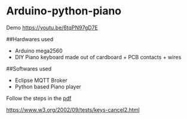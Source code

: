# Arduino-python-piano

Demo https://youtu.be/6tqPN97gD7E

##Hardwares used
* Arduino mega2560
* DIY Piano keyboard made out of cardboard + PCB contacts + wires

##Softwares used

* Eclipse MQTT Broker
* Python based Piano player

Follow the steps in the [pdf](./docs/Arduino-python-piano-with-mqtt.pdf)

https://www.w3.org/2002/09/tests/keys-cancel2.html
